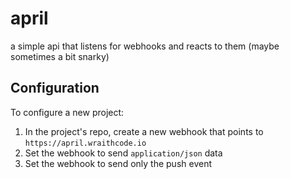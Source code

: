 # april
a simple api that listens for webhooks and reacts to them (maybe sometimes a bit snarky)

## Configuration

To configure a new project:

1. In the project's repo, create a new webhook that points to `https://april.wraithcode.io`
2. Set the webhook to send `application/json` data
3. Set the webhook to send only the push event